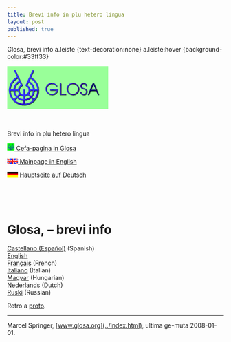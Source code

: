 ```yaml
---
title: Brevi info in plu hetero lingua 
layout: post
published: true
---
```




   Glosa, brevi info   a.leiste {text-decoration:none} a.leiste:hover {background-color:#33ff33}   

[![[Glosa-logo]](../pic/logo0707.png)](../index.html)

 

Brevi info in plu hetero lingua 

 [![Glosa info in Glosa](../pic/flagglosa.png) Cefa-pagina in Glosa](../gl/index.html) 

 [![Glosa information in English](../pic/flagenglish.png) Mainpage in English](../en/index.html) 

 [![Glosa-Info in Deutsch](../pic/flagdeutsch.png) Hauptseite auf Deutsch](../dt/index.html)  

 

 

  

# Glosa, – brevi info

  
[Castellano (Español)](espanjol.htm) (Spanish)  
[English](english.htm)  
[Français](francais.htm) (French)  
[Italiano](italiano.htm) (Italian)  
[Magyar](magyar.htm) (Hungarian)  
[Nederlands](nederlands.htm) (Dutch)  
[Ruski](ruski.htm) (Russian)  
  
Retro a [proto](../index.html).  
  

* * *

Marcel Springer, [www.glosa.org](../index.html), ultima ge-muta 2008-01-01.
